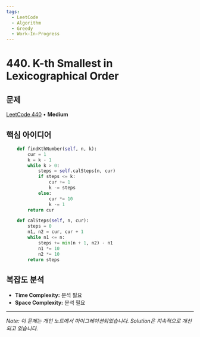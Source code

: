 ```yaml
---
tags:
  - LeetCode
  - Algorithm
  - Greedy
  - Work-In-Progress
---
```


# 440. K-th Smallest in Lexicographical Order

## 문제

[LeetCode 440](https://leetcode.com/problems/k-th-smallest-in-lexicographical-order/) • **Medium**

## 핵심 아이디어

```python
	def findKthNumber(self, n, k):
        cur = 1
        k = k - 1
        while k > 0:
            steps = self.calSteps(n, cur)
            if steps <= k:
                cur += 1
                k -= steps
            else:
                cur *= 10
                k -= 1
        return cur

    def calSteps(self, n, cur):
        steps = 0
        n1, n2 = cur, cur + 1
        while n1 <= n:
            steps += min(n + 1, n2) - n1
            n1 *= 10
            n2 *= 10
        return steps
```

## 복잡도 분석

- **Time Complexity:** 분석 필요
- **Space Complexity:** 분석 필요


---

*Note: 이 문제는 개인 노트에서 마이그레이션되었습니다. Solution은 지속적으로 개선되고 있습니다.*
